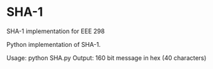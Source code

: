 # SHA-1
SHA-1 implementation for EEE 298

Python implementation of SHA-1. 

Usage: python SHA.py <filename>
Output: 160 bit message in hex (40 characters)
